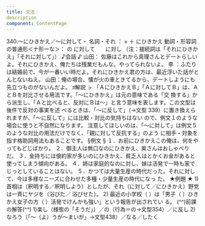```yaml
---
title: 文法：
description
component: ContentPage
---
```



340.～にひきかえ／～に対して・
名詞・それ ： × ＋ にひきかえ
動詞・形容詞の普通形＜ナ形ーな＞： の に対して
      に対し
（注：接続詞は「それにひきかえ」「それに対して」）
♪会話 ♪
山田： 佐藤はこれから真理さんとデートらしいよ。それにひきかえ、俺たちは残業だもんな。やってられないよ。 李 ：ふたりは結婚前で、今が一番いい時だよ。それにひきかえ君の方は、最近浮いた話がとんとないねえ。 山田：俺の場合、懐が火の車ときてるから、デートしようにも先立つものがないんだよ。
♯解説 ♭
「ＡにひきかえＢ」「Ａに対してＢ」は、ＡとＢを対比させる用法です。「～にひきかえ」は元の意味である「交 換する」から派生し、「Ａと比べると、反対にＢは～」と言う意味を表します。この文型は後件で反対の事実を述 べるときは、「～に反して」（→文型 339）に置き換えられますが、「～に反して」には比較・対比の気持ちはない ので、例文１のような場合に使うと不自然になります。
注意してほしいのは、「～に対して」は例文５のような対比の用法だけでなく、「親に対して反抗する」のよう に相手・対象を指す格助詞用法もあることです。
§例文 §
１．お前にひきかえこの俺は、何をやってもどじばかり。
２．御主人は無口なのにひきかえ、奥さんはおしゃべりだ。
３．金持ちには倹約家が多いのにひきかえ、貧乏人はとかくお金があると使ってしまう傾向がある。
４．姉は家庭的なのに対し、妹は活発で一時も家でじっとしていることはない。
５．かつては大量生産の時代だった。それに対して、今は多様なニーズに合わせた多種・少量生産の時代になっ た。
★例題 ★
1)首相は（釈明する／釈明しよう）としたが、それ（に対して／にひきかえ）野党は一斉にヤジを（浴びた／
浴びせた）。
2) 最近の小学校（ ）は「男子（ ）ひきかえ女子の方（ ）活発でけんかも強い」という報告が出されてい る。
(^^)前課の解答(^^)
1)楽し（様態の「そうだ」）／の（行為＝の→文型354）／に反し
2)なろう（「～（よ）うが～まいが」→文型438）／なる／したく
